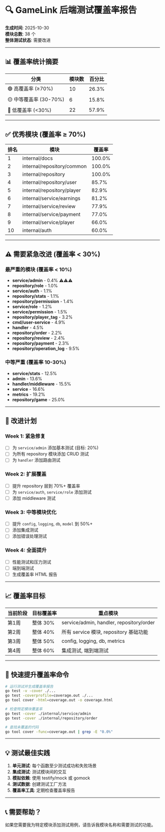 # 🔍 GameLink 后端测试覆盖率报告

**生成时间**: 2025-10-30  
**模块总数**: 38 个  
**整体测试状态**: 需要改进

---

## 📊 覆盖率统计摘要

| 分类 | 模块数 | 百分比 |
|------|--------|--------|
| 🟢 高覆盖率 (≥70%) | 10 | 26.3% |
| 🟡 中等覆盖率 (30-70%) | 6 | 15.8% |
| 🔴 低覆盖率 (<30%) | 22 | 57.9% |

---

## ✅ 优秀模块 (覆盖率 ≥ 70%)

| 排名 | 模块 | 覆盖率 |
|------|------|--------|
| 1 | internal/docs | 100.0% |
| 2 | internal/repository/common | 100.0% |
| 3 | internal/repository | 100.0% |
| 4 | internal/repository/user | 85.7% |
| 5 | internal/repository/player | 82.9% |
| 6 | internal/service/earnings | 81.2% |
| 7 | internal/service/review | 77.9% |
| 8 | internal/service/payment | 77.0% |
| 9 | internal/service/player | 66.0% |
| 10 | internal/auth | 60.0% |

---

## ⚠️ 需要紧急改进 (覆盖率 < 30%)

### 最严重的模块 (覆盖率 < 10%)

- **service/admin** - 0.4% ⚠️⚠️⚠️
- **repository/role** - 1.0%
- **service/auth** - 1.1%
- **repository/stats** - 1.1%
- **repository/permission** - 1.4%
- **service/role** - 1.2%
- **service/permission** - 1.5%
- **repository/player_tag** - 3.2%
- **cmd/user-service** - 4.9%
- **handler** - 4.5%
- **repository/order** - 2.2%
- **repository/review** - 2.4%
- **repository/payment** - 2.3%
- **repository/operation_log** - 9.5%

### 中等严重 (覆盖率 10-30%)

- **service/stats** - 12.5%
- **admin** - 13.6%
- **handler/middleware** - 15.5%
- **service** - 16.6%
- **metrics** - 19.2%
- **repository/game** - 25.0%

---

## 🎯 改进计划

### Week 1: 紧急修复
- [ ] 为 `service/admin` 添加基本测试 (目标: 20%)
- [ ] 为所有 repository 模块添加 CRUD 测试
- [ ] 为 `handler` 添加路由测试

### Week 2: 扩展覆盖
- [ ] 提升 repository 层到 70%+ 覆盖率
- [ ] 为 `service/auth`, `service/role` 添加测试
- [ ] 添加 middleware 测试

### Week 3: 中等模块优化
- [ ] 提升 `config`, `logging`, `db`, `model` 到 50%+
- [ ] 添加集成测试
- [ ] 添加错误处理测试

### Week 4: 全面提升
- [ ] 性能测试和压力测试
- [ ] 端到端测试
- [ ] 生成覆盖率 HTML 报告

---

## 📈 覆盖率目标

| 当前阶段 | 目标覆盖率 | 重点模块 |
|----------|------------|----------|
| 第1周 | 整体 30% | service/admin, handler, repository/order |
| 第2周 | 整体 40% | 所有 service 模块, repository 基础功能 |
| 第3周 | 整体 50% | config, logging, db, metrics |
| 第4周 | 整体 60% | 集成测试, 端到端测试 |

---

## 🔧 快速提升覆盖率命令

```bash
# 运行测试并生成覆盖率报告
go test -v -cover ./...
go test -coverprofile=coverage.out ./...
go tool cover -html=coverage.out -o coverage.html

# 检查特定模块覆盖率
go test -cover ./internal/service/admin
go test -cover ./internal/repository/order

# 查找未覆盖的代码
go tool cover -func=coverage.out | grep -E "0.0%"
```

---

## 💡 测试最佳实践

1. **单元测试**: 每个函数至少测试成功和失败场景
2. **集成测试**: 测试模块间的交互
3. **模拟依赖**: 使用 testify/mock 或 gomock
4. **测试数据**: 创建测试工厂方法
5. **覆盖率工具**: 定期检查覆盖率报告

---

## 📞 需要帮助？

如果您需要我为特定模块添加测试用例，请告诉我模块名称和需要测试的功能。

